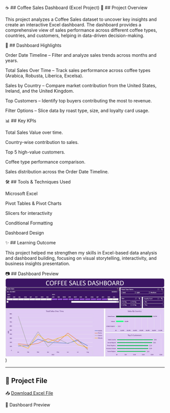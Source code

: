 ☕ ## Coffee Sales Dashboard (Excel Project)
📌 ## Project Overview

This project analyzes a Coffee Sales dataset to uncover key insights and create an interactive Excel dashboard. The dashboard provides a comprehensive view of sales performance across different coffee types, countries, and customers, helping in data-driven decision-making.

🎯 ## Dashboard Highlights

Order Date Timeline – Filter and analyze sales trends across months and years.

Total Sales Over Time – Track sales performance across coffee types (Arabica, Robusta, Liberica, Excelsa).

Sales by Country – Compare market contribution from the United States, Ireland, and the United Kingdom.

Top Customers – Identify top buyers contributing the most to revenue.

Filter Options – Slice data by roast type, size, and loyalty card usage.

📊 ## Key KPIs

Total Sales Value over time.

Country-wise contribution to sales.

Top 5 high-value customers.

Coffee type performance comparison.

Sales distribution across the Order Date Timeline.

🛠️ ## Tools & Techniques Used

Microsoft Excel

Pivot Tables & Pivot Charts

Slicers for interactivity

Conditional Formatting

Dashboard Design

✨ ## Learning Outcome

This project helped me strengthen my skills in Excel-based data analysis and dashboard building, focusing on visual storytelling, interactivity, and business insights presentation.

📷 ## Dashboard Preview  
![Dashboard Screenshot](https://github.com/tushar2555/Coffee-Sales-Data-Analysis/blob/main/Dashboard%20Image.jpg))

---

## 🔗 Project File  
📥 [Download Excel File](https://github.com/tushar2555/Coffee-Sales-Data-Analysis/blob/main/Coffee%20Sales%20Dashboard.xlsx)


📸 Dashboard Preview
